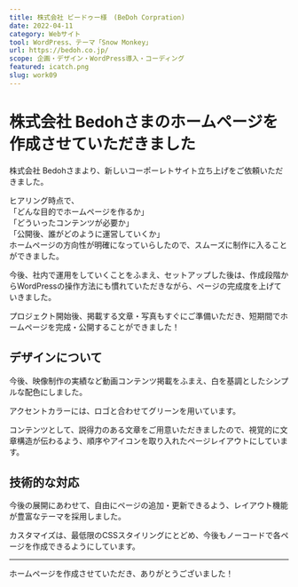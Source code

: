 ```yaml
---
title: 株式会社 ビードゥー様　(BeDoh Corpration)
date: 2022-04-11
category: Webサイト
tool: WordPress、テーマ「Snow Monkey」
url: https://bedoh.co.jp/
scope: 企画・デザイン・WordPress導入・コーディング
featured: icatch.png
slug: work09
---
```


# 株式会社 Bedohさまのホームページを作成させていただきました

株式会社 Bedohさまより、新しいコーポーレトサイト立ち上げをご依頼いただきました。

ヒアリング時点で、<br />
「どんな目的でホームページを作るか」<br />
「どういったコンテンツが必要か」<br />
「公開後、誰がどのように運営していくか」<br />
ホームページの方向性が明確になっていらしたので、スムーズに制作に入ることができました。

今後、社内で運用をしていくことをふまえ、セットアップした後は、作成段階からWordPressの操作方法にも慣れていただきながら、ページの完成度を上げていきました。

プロジェクト開始後、掲載する文章・写真もすぐにご準備いただき、短期間でホームページを完成・公開することができました！

## デザインについて

今後、映像制作の実績など動画コンテンツ掲載をふまえ、白を基調としたシンプルな配色にしました。<br />

アクセントカラーには、ロゴと合わせてグリーンを用いています。<br />

コンテンツとして、説得力のある文章をご用意いただきましたので、視覚的に文章構造が伝わるよう、順序やアイコンを取り入れたページレイアウトにしています。

## 技術的な対応

今後の展開にあわせて、自由にページの追加・更新できるよう、レイアウト機能が豊富なテーマを採用しました。

カスタマイズは、最低限のCSSスタイリングにとどめ、今後もノーコードで各ページを作成できるようにしています。

---

ホームページを作成させていただき、ありがとうございました！
